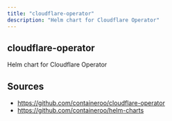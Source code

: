 ```yaml
---
title: "cloudflare-operator"
description: "Helm chart for Cloudflare Operator"
---
```


## cloudflare-operator

Helm chart for Cloudflare Operator

## Sources

- https://github.com/containeroo/cloudflare-operator
- https://github.com/containeroo/helm-charts

